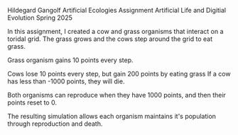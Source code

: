 Hildegard Gangolf
Artificial Ecologies Assignment
Artificial Life and Digitial Evolution
Spring 2025

In this assignment, I created a cow and grass organisms that interact on a toridal grid.
The grass grows and the cows step around the grid to eat grass.

Grass organism gains 10 points every step.

Cows lose 10 points every step, but gain 200 points by eating grass
If a cow has less than -1000 points, they will die.

Both organisms can reproduce when they have 1000 points, and then their points reset to 0.

The resulting simulation allows each organism maintains it's population through reproduction and death.

